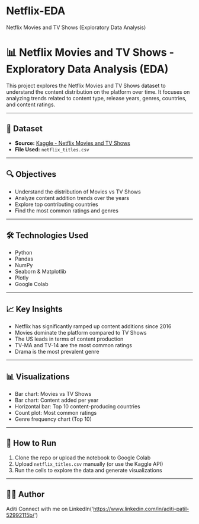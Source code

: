 # Netflix-EDA
Netflix Movies and TV Shows (Exploratory Data Analysis)

# 📊 Netflix Movies and TV Shows - Exploratory Data Analysis (EDA)

This project explores the Netflix Movies and TV Shows dataset to understand the content distribution on the platform over time. It focuses on analyzing trends related to content type, release years, genres, countries, and content ratings.

---

## 📌 Dataset

- **Source:** [Kaggle - Netflix Movies and TV Shows](https://www.kaggle.com/datasets/shivamb/netflix-shows)
- **File Used:** `netflix_titles.csv`

---

## 🔍 Objectives

- Understand the distribution of Movies vs TV Shows
- Analyze content addition trends over the years
- Explore top contributing countries
- Find the most common ratings and genres

---

## 🛠️ Technologies Used

- Python 
- Pandas
- NumPy
- Seaborn & Matplotlib
- Plotly 
- Google Colab

---

## 📈 Key Insights

- Netflix has significantly ramped up content additions since 2016
- Movies dominate the platform compared to TV Shows
- The US leads in terms of content production
- TV-MA and TV-14 are the most common ratings
- Drama is the most prevalent genre

---

## 📊 Visualizations

- Bar chart: Movies vs TV Shows
- Bar chart: Content added per year
- Horizontal bar: Top 10 content-producing countries
- Count plot: Most common ratings
- Genre frequency chart (Top 10)

---

## 🚀 How to Run

1. Clone the repo or upload the notebook to Google Colab
2. Upload `netflix_titles.csv` manually (or use the Kaggle API)
3. Run the cells to explore the data and generate visualizations

---

## 🙋‍♀️ Author

Aditi
Connect with me on LinkedIn('https://www.linkedin.com/in/aditi-patil-52992115b/')
